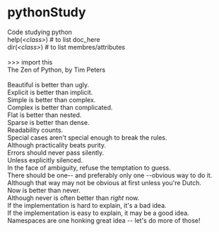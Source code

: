 # pythonStudy
Code studying python<br>
help(*\<class\>*) # to list doc_here<br>
dir(*\<class\>*) # to list membres/attributes<br>
<br>
\>\>\> import this<br>
The Zen of Python, by Tim Peters<br>
<br>
Beautiful is better than ugly.<br>
Explicit is better than implicit.<br>
Simple is better than complex.<br>
Complex is better than complicated.<br>
Flat is better than nested.<br>
Sparse is better than dense.<br>
Readability counts.<br>
Special cases aren't special enough to break the rules.<br>
Although practicality beats purity.<br>
Errors should never pass silently.<br>
Unless explicitly silenced.<br>
In the face of ambiguity, refuse the temptation to guess.<br>
There should be one-- and preferably only one --obvious way to do it.<br>
Although that way may not be obvious at first unless you're Dutch.<br>
Now is better than never.<br>
Although never is often better than *right* now.<br>
If the implementation is hard to explain, it's a bad idea.<br>
If the implementation is easy to explain, it may be a good idea.<br>
Namespaces are one honking great idea -- let's do more of those!<br>
